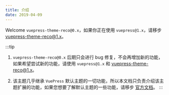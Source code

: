 ```yaml
---
title: 介绍
date: 2019-04-09
---
```


Welcome `vuepress-theme-reco@0.x`，如果你正在使用 `vuepress@1.x`，请移步 [vuepress-theme-reco@1.x](/views/1.x/)。

:::tip
1. `vuepress-theme-reco@0.x` 后期只会进行 bug 修复，不会再增加新的功能，如果希望尝试新的功能，请使用 `vuepress@1.x` 和 [vuepress-theme-reco@1.x](/views/1.x/)。

2. 该主题几乎继承 `VuePress` 默认主题的一切功能，所以本文档只负责介绍该主题扩展的功能，如果您想要了解默认主题的一些功能，请移步 [官方文档](https://v1.vuepress.vuejs.org/zh/theme/default-theme-config.html)。
:::